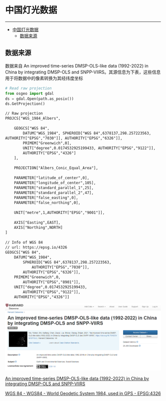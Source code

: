 # 中国灯光数据

---
- [中国灯光数据](#中国灯光数据)
	- [数据来源](#数据来源)


## 数据来源

数据来自 An improved time-series DMSP-OLS-like data (1992-2022) in China by integrating DMSP-OLS and SNPP-VIIRS。其源信息为下表，这些信息用于将数据中的像素转换为其经纬度坐标

```python
# Read raw projection
from osgeo import gdal
ds = gdal.Open(path.as_posix())
ds.GetProjection()
```

```tsx
// Raw projection
PROJCS["WGS_1984_Albers",

	GEOGCS["WGS 84",
		DATUM["WGS_1984", SPHEROID["WGS 84",6378137,298.257223563, AUTHORITY["EPSG","7030"]], AUTHORITY["EPSG","6326"]],
		PRIMEM["Greenwich",0],
		UNIT["degree",0.0174532925199433, AUTHORITY["EPSG","9122"]],
		AUTHORITY["EPSG","4326"]
	],

	PROJECTION["Albers_Conic_Equal_Area"],

	PARAMETER["latitude_of_center",0],
	PARAMETER["longitude_of_center",105],
	PARAMETER["standard_parallel_1",25],
	PARAMETER["standard_parallel_2",47],
	PARAMETER["false_easting",0],
	PARAMETER["false_northing",0],

	UNIT["metre",1,AUTHORITY["EPSG","9001"]],

	AXIS["Easting",EAST],
	AXIS["Northing",NORTH]
]

// Info of WGS 84
// url: https://epsg.io/4326
GEOGCS["WGS 84",
    DATUM["WGS_1984",
        SPHEROID["WGS 84",6378137,298.257223563,
            AUTHORITY["EPSG","7030"]],
        AUTHORITY["EPSG","6326"]],
    PRIMEM["Greenwich",0,
        AUTHORITY["EPSG","8901"]],
    UNIT["degree",0.0174532925199433,
        AUTHORITY["EPSG","9122"]],
    AUTHORITY["EPSG","4326"]]
```

![Untitled](%E4%B8%AD%E5%9B%BD%E7%81%AF%E5%85%89%E6%95%B0%E6%8D%AE%2082686ac6a5804642ad278fab2414265a/Untitled.png)

[An improved time-series DMSP-OLS-like data (1992-2022) in China by integrating DMSP-OLS and SNPP-VIIRS](https://dataverse.harvard.edu/dataset.xhtml?persistentId=doi:10.7910/DVN/GIYGJU)

[WGS 84 - WGS84 - World Geodetic System 1984, used in GPS  - EPSG:4326](https://epsg.io/4326)